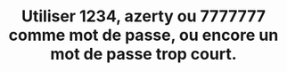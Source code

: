 ---
categories: category-nGkbk6oSlC5_p3eqoXX2o
goodPractices:
- good-practice-oo8d-eRVOqS8_S91fv-X-
risks:
- Avoir recours à des mots de passe qui figurent parmi les plus couramment utilisés
  et de fait les plus fréquemment piratés. Des mots de passe comme 1234 sont simples
  à deviner ou à casser (logiciel dédié au cassage de mot de passe
- dit par attaque brute force).
title: Utiliser 1234, azerty ou 7777777 comme mot de passe, ou encore un mot de passe
  trop court.
uuid: vulnerability-H_qd729SoncCOyIPUM127
visibleInCms: true
---